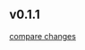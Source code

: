 
## v0.1.1

[compare changes](https://github.com/iamsomraj/iamsomraj.github.io/compare/v0.1.2...v0.1.1)

